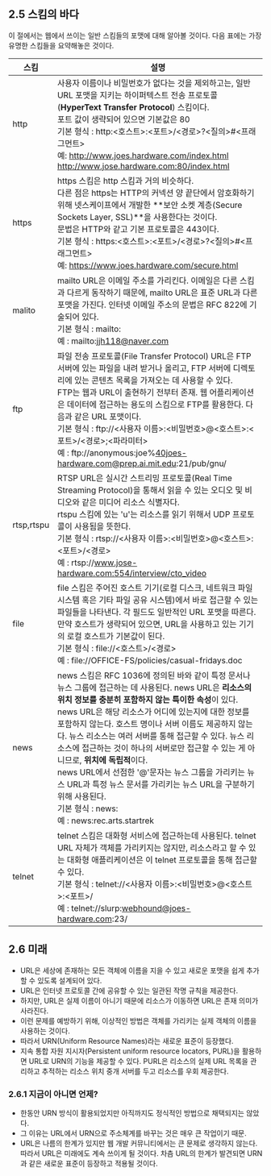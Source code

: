 ## 2.5 스킴의 바다

이 절에서는 웹에서 쓰이는 일반 스킴들의 포맷에 대해 알아볼 것이다.  다음 표에는 가장 유명한 스킴들을 요약해놓은 것이다.

| 스킴       | 설명                                                         |
| ---------- | ------------------------------------------------------------ |
| http       | 사용자 이름이나 비밀번호가 없다는 것을 제외하고는, 일반 URL 포맷을 지키는 하이퍼텍스트 전송 프로토콜(**HyperText Transfer Protocol**) 스킴이다. <br />포트 값이 생략되어 있으면 기본값은 80<br />기본 형식 : http:<호스트>:<포트>/<경로>?<질의>#<프래그먼트><br />예: http://www.joes.hardware.com/index.html<br />     http://www.jose.hardware.com:80/index.html |
| https      | https 스킴은 http 스킴과 거의 비슷하다.<br />다른 점은 https는 HTTP의 커넥션 양 끝단에서 암호화하기 위해 넷스케이프에서 개발한 **보안 소켓 계층(Secure Sockets Layer, SSL)**을 사용한다는 것이다.<br />문법은 HTTP와 같고 기본 프로토콜은 443이다.<br />기본 형식 : https:<호스트>:<포트>/<경로>?<질의>#<프래그먼트><br />예: https://www.joes.hardware.com/secure.html |
| malito     | mailto URL은 이메일 주소를 가리킨다. 이메일은 다른 스킴과 다르게 동작하기 때문에, mailto URL은 표준 URL과 다른 포맷을 가진다. 인터넷 이메일 주소의 문법은 RFC 822에 기술되어 있다.<br />기본 형식 : mailto:<RFC-822-addr-spec><br />예 : mailto:jjh118@naver.com |
| ftp        | 파일 전송 프로토콜(File Transfer Protocol) URL은 FTP 서버에 있는 파일을 내려 받거나 올리고, FTP 서버에 디렉토리에 있는 콘텐츠 목록을 가져오는 데 사용할 수 있다.<br />FTP는 웹과 URL이 출현하기 전부터 존재. 웹 어플리케이션은 데이터에 접근하는 용도의  스킴으로 FTP를 활용한다. 다음과 같은 URL 포맷이다.<br />기본 형식 : ftp://<사용자 이름>:<비밀번호>@<호스트>:<포트>/<경로>;<파라미터><br />예 : ftp://anonymous:joe%40joes-hardware.com@prep.ai.mit.edu:21/pub/gnu/ |
| rtsp,rtspu | RTSP URL은 실시간 스트리밍 프로토콜(Real Time Streaming Protocol)을 통해서 읽을 수 있는 오디오 및 비디오와 같은 미디어 리소스 식별자다.<br />rtspu 스킴에 있는 'u'는 리소스를 읽기 위해서 UDP 프로토콜이 사용됨을 뜻한다.<br />기본 형식 : rtsp://<사용자 이름>:<비밀번호>@<호스트>:<포트>/<경로><br />예 : rtsp://www.jose-hardware.com:554/interview/cto_video |
| file       | file 스킴은 주어진 호스트 기기(로컬 디스크, 네트워크 파일 시스템 혹은 기타 파일 공유 시스템)에서 바로 접근할 수 있는 파일들을 나타낸다. 각 필드도 일반적인 URL 포맷을 따른다. 만약 호스트가 생략되어 있으면, URL을 사용하고 있는 기기의 로컬 호스트가 기본값이 된다.<br />기본 형식 : file://<호스트>/<경로><br />예 : file://OFFICE-FS/policies/casual-fridays.doc |
| news       | news 스킴은 RFC 1036에 정의된 바와 같이 특정 문서나 뉴스 그룹에 접근하는 데 사용된다. news URL은 **리소스의 위치 정보를 충분히 포함하지 않는 특이한 속성**이 있다.<br />news URL은 해당 리소스가 어디에 있는지에 대한 정보를 포함하지 않는다. 호스트 명이나 서버 이름도 제공하지 않는다. 뉴스 리소스는 여러 서버를 통해 접근할  수 있다. 뉴스 리소스에 접근하는 것이 하나의 서버로만 접근할 수 있는 게 아니므로, **위치에 독립적**이다.<br />news URL에서 선점한 '@'문자는 뉴스 그룹을 가리키는 뉴스 URL과 특정 뉴스 문서를 가리키는 뉴스 URL을 구분하기 위해 사용된다.<br />기본 형식 : news:<newsgroup><br />예 : news:rec.arts.startrek |
| telnet     | telnet 스킴은 대화형 서비스에 접근하는데 사용된다. telnet URL 자체가 객체를 가리키지는 않지만, 리소스라고 할 수 있는 대화형 애플리케이션은 이 telnet 프로토콜을 통해 접근할 수 있다.<br />기본 형식 : telnet://<사용자 이름>:<비밀번호>@<호스트>:<포트>/<br />예 : telnet://slurp:webhound@joes-hardware.com:23/ |



## 2.6 미래

- URL은 세상에 존재하는 모든 객체에 이름을 지을 수 있고 새로운 포맷을 쉽게 추가할 수 있도록 설계되어 있다.
- URL은 인터넷 프로토콜 간에 공유할 수 있는 일관된 작명 규칙을 제공한다.
- 하지만, URL은 실제 이름이 아니기 때문에 리소스가 이동하면 URL은 존재 의미가 사라진다.
- 이런 문제를 예방하기 위해, 이상적인 방법은 객체를 가리키는 실제 객체의 이름을 사용하는 것이다.
- 따라서 URN(Uniform Resource Names)라는 새로운 표준이 등장했다.
- 지속 통합 자원 지시자(Persistent uniform resource locators, PURL)을 활용하면 URL로 URN의 기능을 제공할 수 있다. PURL은 리소스의 실제 URL 목록을 관리하고 추적하는 리소스 위치 중개 서버를 두고 리소스를 우회 제공한다.

### 2.6.1 지금이 아니면 언제?

- 한동안 URN 방식이 활용되었지만 아직까지도 정식적인 방법으로 채택되지는 않았다.
- 그 이유는 URL에서 URN으로 주소체계를 바꾸는 것은 매우 큰 작업이기 때문.
- URL은 나름의 한계가 있지만 웹 개발 커뮤니티에서는 큰 문제로 생각하지 않는다. 따라서 URL은 미래에도 계속 쓰이게 될 것이다. 차츰 URL의 한계가 발견되면 URN과 같은 새로운 표준이 등장하고 적용될 것이다. 

